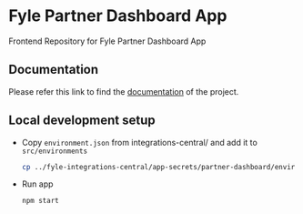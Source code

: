# Fyle Partner Dashboard App
Frontend Repository for Fyle Partner Dashboard App

## Documentation
Please refer this link to find the [documentation](https://fylein.github.io/fyle-partner-dashboard-app) of the project.

## Local development setup

* Copy `environment.json` from integrations-central/ and add it to `src/environments`

    ```bash
    cp ../fyle-integrations-central/app-secrets/partner-dashboard/environment.json src/environments/environment.json
    ```

* Run app

    ```bash
    npm start
    ```

<!-- TODO: Unit test -->
<!-- TODO: E2E test -->
